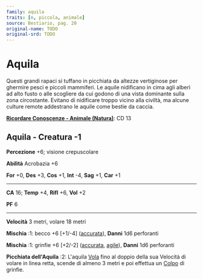 ```yaml
---
family: aquila
traits: [n, piccola, animale]
source: Bestiario, pag. 20
original-name: TODO
original-srd: TODO
---
```


# Aquila

Questi grandi rapaci si tuffano in picchiata da altezze vertiginose per ghermire
pesci e piccoli mammiferi. Le aquile nidificano in cima agli alberi ad alto
fusto o alle scogliere da cui godono di una vista dominante sulla zona
circostante. Evitano di nidificare troppo vicino alla civiltà, ma alcune culture
remote addestrano le aquile come bestie da caccia.

**[Ricordare Conoscenze - Animale (Natura)](/azioni/abilita/ricordare-conoscenze)**:
CD 13

## Aquila - Creatura -1

**Percezione** +6; visione crepuscolare

**Abilità** Acrobazia +6

**For** +0, **Des** +3, **Cos** +1, **Int** -4, **Sag** +1, **Car** +1

---

**CA** 16; **Temp** +4, **Rifl** +6, **Vol** +2

**PF** 6

---

**Velocità** 3 metri, volare 18 metri

**Mischia** :1: becco +6 \[+1/-4] ([accurata](/tratti/accurata)), **Danni** 1d6
perforanti

**Mischia** :1: grinfie +6 \[+2/-2] ([accurata](/tratti/accurata),
[agile](/tratti/agile)), **Danni** 1d6 perforanti

**Picchiata dell'Aquila** :2: L'aquila [Vola](/azioni/base/volare) fino al
doppio della sua Velocità di volare in linea retta, scende di almeno 3 metri e
poi effettua un [Colpo](/azioni/base/colpire) di grinfie.
